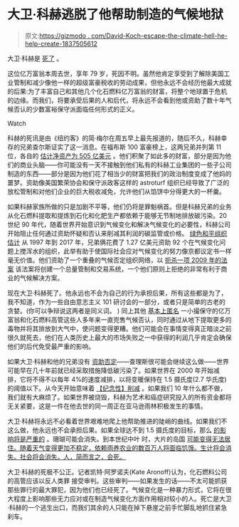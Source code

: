# 大卫·科赫逃脱了他帮助制造的气候地狱

> 原文:[https://gizmodo . com/David-Koch-escape-the-climate-hell-he-help-create-1837505612](https://gizmodo.com/david-koch-escaped-the-climate-hell-he-helped-create-1837505612)

大卫·科赫是 [死了](https://splinternews.com/david-koch-a-bad-man-has-died-1837504323) 。

这位亿万富翁本周去世，享年 79 岁，死因不明。虽然他肯定享受到了解除美国工业管制和减少像他一样的超级富豪税收的劳动成果，但他永远不会经历他最大成就的后果:为了丰富自己和其他几个化石燃料亿万富翁的财富，将整个地球置于危机的边缘。而我们，将要承受后果的人和后代，将永远不会看到他或资助了数十年气候否认的少数富裕保守派面临任何形式的正义。

Watch

科赫的死讯是由《纽约客》的简·梅尔在周五早上最先报道的，随后不久，科赫幸存的兄弟查尔斯证实了这一消息。在福布斯 100 富豪榜上，这两兄弟并列第 11 位，各自的 [估计净资产为 505 亿美元](https://www.forbes.com/billionaires/#32e0be19251c) 。他们积聚了如此多的财富，部分是因为他们的商业头脑——你可能没有一天不接触到他们私有的科赫工业集团的一些子公司制造的东西——部分是因为他们花了相当少的财富把我们的政治制度变成了他妈的噩梦。资助像美国繁荣协会和保守派政客这样的 astroturf 组织已经导致了广泛的放松管制和对他们企业的巨大税收减免，允许他们从馅饼中分得更大的一杯羹。

如果科赫家族所做的只是加剧不平等，他们仍将是罪魁祸首。但是科赫兄弟的业务从化石燃料提取和提炼到石化和化肥生产都依赖于能够无节制地排放碳污染。20 世纪 90 年代，随着世界开始意识到气候变化和解决气候变化的必要性，科赫公司开始阻止任何通过资助怀疑和否认来削减其利润的碳监管或价格。 [绿色和平组织估计](https://www.greenpeace.org/usa/global-warming/climate-deniers/koch-industries/) 从 1997 年到 2017 年，兄弟俩花费了 1.27 亿美元资助 92 个在气候变化问题上搅浑水的组织，此举有助于使国际社会应对气候变化的努力像京都议定书一样毫无价值。他们资助了一个重叠的气候否定组织网络，以 [扼杀一项 2009 年的法案](https://www.npr.org/2019/08/13/750803289/kochland-how-the-koch-brothers-changed-u-s-corporate-and-political-power) 该法案将创建一个总量管制和交易系统，一个他们原则上拒绝的非常有利于商业的气候解决方案。

现在大卫·科赫死了。他永远也不会为自己的行为承担后果，所有这些都是为了，我不知道，作为一些自由意志主义 101 研讨会的一部分，或者只是简单的古老的贪婪。(你可以争辩说这两者是同义词。 ) 同上其他 [基本上匿名](https://www.scientificamerican.com/article/dark-money-funds-climate-change-denial-effort/) 一小撮保守的亿万富翁和化石燃料高管这些人多年来一直兜售气候否认，同时通过从地下提取更多的毒物并将其排放到大气中，使问题变得更糟。他们可能会在事情变得真正暗淡之前很久就死去，他们在人类历史上最大的市场失败之一中获得的利润几乎肯定会确保他们的后代免受最严重的影响。

如果大卫·科赫和他的兄弟没有 [资助否定](https://www.newyorker.com/news/daily-comment/kochland-examines-how-the-koch-brothers-made-their-fortune-and-the-influence-it-bought)——查理斯很可能会继续这么做——世界可能早在几十年前就已经采取措施降低碳污染了。如果世界在 2000 年开始减排，它将不得不以每年 4%的速度减排，以将变暖保持在 1.5 摄氏度(2.7 华氏度)的阈值以下。从今天开始意味着 [【纪念性】削减](http://folk.uio.no/roberan/t/global_mitigation_curves.shtml) 。如果我们 10 年什么都不做，我们就有大麻烦了。如果世界被烧毁，科赫为艺术和癌症研究投入的所有资金都将无关紧要，这是一件在他去世的同一周正在亚马逊雨林积极发生的事情。

大卫·科赫将永远不必看着世界艰难地爬上他帮助推进的陡峭的曲线。如果我们不这么做，他永远也不会承担后果。如果全球达不到 1.5 摄氏度的目标，那么 [的影响将是严重的](https://earther.gizmodo.com/we-have-a-decade-to-prevent-a-total-climate-disaster-1829585748) 。珊瑚可能会消失。到本世纪中叶 时，大片的岛国 [可能变得无法居住。随着天气变得更加不稳定，依赖雨养农业的数百万人将面临饥饿。生计将会消失。社会将会消失。人，简而言之，会死。](https://earther.gizmodo.com/atoll-islands-home-to-thousands-could-be-uninhabitable-1825541940)

大卫·科赫的死极不公正。记者凯特·阿罗诺夫(Kate Aronoff)认为，化石燃料公司的高管应该以反人类罪 接受审判。这些审判——如果发生的话——不太可能抓获那些罪行的最大罪犯，因为他们也已经死了。气候变化是一种暴力形式，它将在很大程度上影响那些无力应对或在制造气候变化方面作用相对较小的人。死亡是大卫·科赫的一个逃生出口，而我们其余的人只能在掉下悬崖之前手忙脚乱地抓住紧急刹车。
